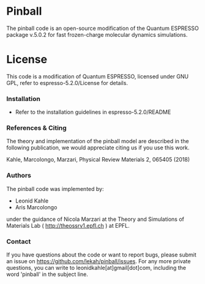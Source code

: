 # Pinball

The pinball code is an open-source modification of the Quantum ESPRESSO package v.5.0.2 for fast frozen-charge molecular dynamics simulations. 


# License

This code is a modification of Quantum ESPRESSO, licensed under GNU GPL, refer to espresso-5.2.0/License for details.

### Installation

* Refer to the installation guidelines in espresso-5.2.0/README 

### References & Citing

The theory and implementation of the pinball model are described in the following publication, we would appreciate citing us if you use this work.

Kahle, Marcolongo, Marzari, Physical Review Materials 2, 065405 (2018)


### Authors

The pinball code was implemented by:

* Leonid Kahle 
* Aris Marcolongo

under the guidance of Nicola Marzari at the Theory and Simulations of Materials Lab ( http://theossrv1.epfl.ch ) at EPFL.


### Contact

If you have questions about the code or want to report bugs, please submit an issue on https://github.com/lekah/pinball/issues.
For any more private questions, you can write to leonidkahle[at]gmail[dot]com, including the word 'pinball' in the subject line.

